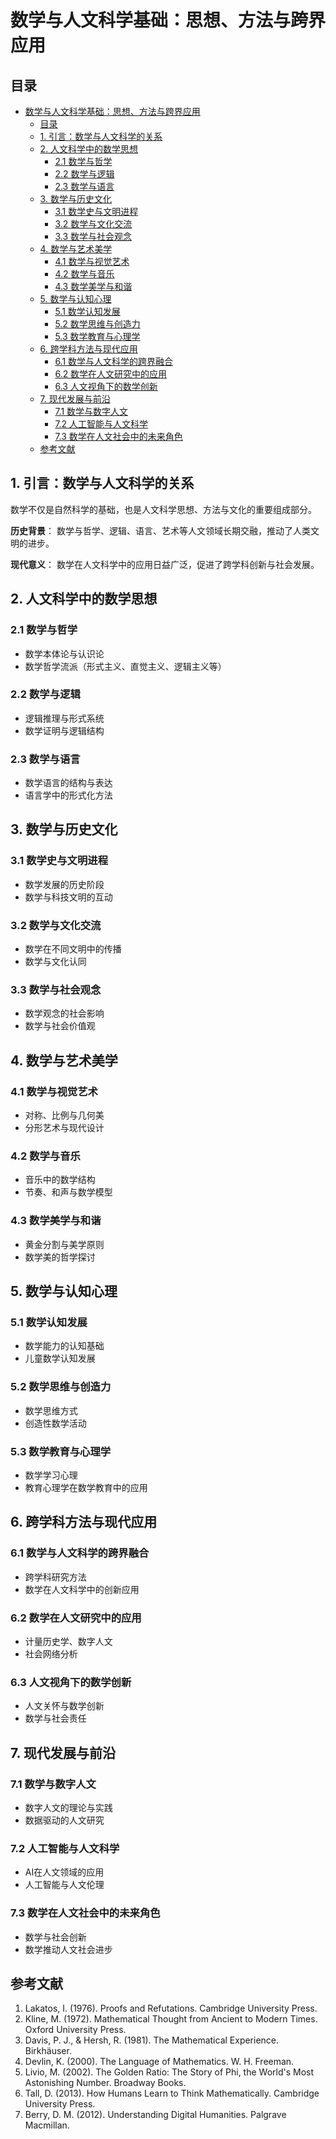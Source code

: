 # 数学与人文科学基础：思想、方法与跨界应用

## 目录

- [数学与人文科学基础：思想、方法与跨界应用](#数学与人文科学基础思想方法与跨界应用)
  - [目录](#目录)
  - [1. 引言：数学与人文科学的关系](#1-引言数学与人文科学的关系)
  - [2. 人文科学中的数学思想](#2-人文科学中的数学思想)
    - [2.1 数学与哲学](#21-数学与哲学)
    - [2.2 数学与逻辑](#22-数学与逻辑)
    - [2.3 数学与语言](#23-数学与语言)
  - [3. 数学与历史文化](#3-数学与历史文化)
    - [3.1 数学史与文明进程](#31-数学史与文明进程)
    - [3.2 数学与文化交流](#32-数学与文化交流)
    - [3.3 数学与社会观念](#33-数学与社会观念)
  - [4. 数学与艺术美学](#4-数学与艺术美学)
    - [4.1 数学与视觉艺术](#41-数学与视觉艺术)
    - [4.2 数学与音乐](#42-数学与音乐)
    - [4.3 数学美学与和谐](#43-数学美学与和谐)
  - [5. 数学与认知心理](#5-数学与认知心理)
    - [5.1 数学认知发展](#51-数学认知发展)
    - [5.2 数学思维与创造力](#52-数学思维与创造力)
    - [5.3 数学教育与心理学](#53-数学教育与心理学)
  - [6. 跨学科方法与现代应用](#6-跨学科方法与现代应用)
    - [6.1 数学与人文科学的跨界融合](#61-数学与人文科学的跨界融合)
    - [6.2 数学在人文研究中的应用](#62-数学在人文研究中的应用)
    - [6.3 人文视角下的数学创新](#63-人文视角下的数学创新)
  - [7. 现代发展与前沿](#7-现代发展与前沿)
    - [7.1 数学与数字人文](#71-数学与数字人文)
    - [7.2 人工智能与人文科学](#72-人工智能与人文科学)
    - [7.3 数学在人文社会中的未来角色](#73-数学在人文社会中的未来角色)
  - [参考文献](#参考文献)

## 1. 引言：数学与人文科学的关系

数学不仅是自然科学的基础，也是人文科学思想、方法与文化的重要组成部分。

**历史背景**：
数学与哲学、逻辑、语言、艺术等人文领域长期交融，推动了人类文明的进步。

**现代意义**：
数学在人文科学中的应用日益广泛，促进了跨学科创新与社会发展。

## 2. 人文科学中的数学思想

### 2.1 数学与哲学

- 数学本体论与认识论
- 数学哲学流派（形式主义、直觉主义、逻辑主义等）

### 2.2 数学与逻辑

- 逻辑推理与形式系统
- 数学证明与逻辑结构

### 2.3 数学与语言

- 数学语言的结构与表达
- 语言学中的形式化方法

## 3. 数学与历史文化

### 3.1 数学史与文明进程

- 数学发展的历史阶段
- 数学与科技文明的互动

### 3.2 数学与文化交流

- 数学在不同文明中的传播
- 数学与文化认同

### 3.3 数学与社会观念

- 数学观念的社会影响
- 数学与社会价值观

## 4. 数学与艺术美学

### 4.1 数学与视觉艺术

- 对称、比例与几何美
- 分形艺术与现代设计

### 4.2 数学与音乐

- 音乐中的数学结构
- 节奏、和声与数学模型

### 4.3 数学美学与和谐

- 黄金分割与美学原则
- 数学美的哲学探讨

## 5. 数学与认知心理

### 5.1 数学认知发展

- 数学能力的认知基础
- 儿童数学认知发展

### 5.2 数学思维与创造力

- 数学思维方式
- 创造性数学活动

### 5.3 数学教育与心理学

- 数学学习心理
- 教育心理学在数学教育中的应用

## 6. 跨学科方法与现代应用

### 6.1 数学与人文科学的跨界融合

- 跨学科研究方法
- 数学在人文科学中的创新应用

### 6.2 数学在人文研究中的应用

- 计量历史学、数字人文
- 社会网络分析

### 6.3 人文视角下的数学创新

- 人文关怀与数学创新
- 数学与社会责任

## 7. 现代发展与前沿

### 7.1 数学与数字人文

- 数字人文的理论与实践
- 数据驱动的人文研究

### 7.2 人工智能与人文科学

- AI在人文领域的应用
- 人工智能与人文伦理

### 7.3 数学在人文社会中的未来角色

- 数学与社会创新
- 数学推动人文社会进步

## 参考文献

1. Lakatos, I. (1976). Proofs and Refutations. Cambridge University Press.
2. Kline, M. (1972). Mathematical Thought from Ancient to Modern Times. Oxford University Press.
3. Davis, P. J., & Hersh, R. (1981). The Mathematical Experience. Birkhäuser.
4. Devlin, K. (2000). The Language of Mathematics. W. H. Freeman.
5. Livio, M. (2002). The Golden Ratio: The Story of Phi, the World's Most Astonishing Number. Broadway Books.
6. Tall, D. (2013). How Humans Learn to Think Mathematically. Cambridge University Press.
7. Berry, D. M. (2012). Understanding Digital Humanities. Palgrave Macmillan.
